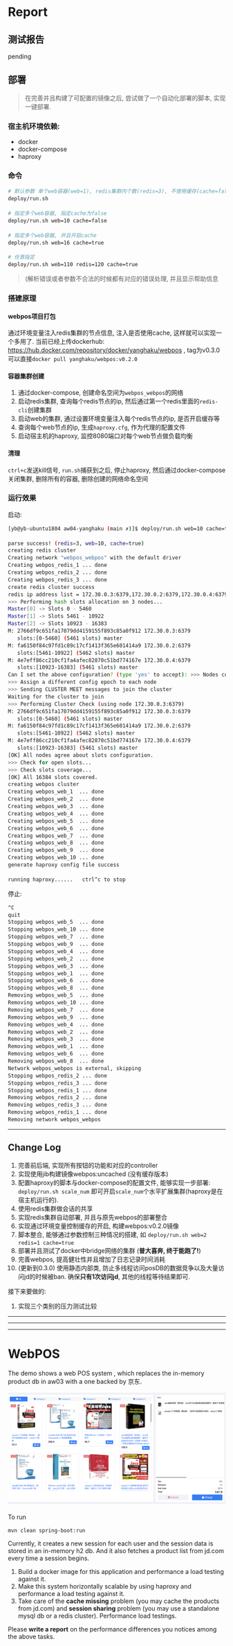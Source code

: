 # Report

## 测试报告

pending

## 部署

> 在完善并且构建了可配置的镜像之后, 尝试做了一个自动化部署的脚本, 实现一键部署.

### 宿主机环境依赖:

* docker
* docker-compose
* haproxy

### 命令

```bash
# 默认参数 单个web容器(web=1), redis集群内个数(redis=3), 不使用缓存(cache=false)
deploy/run.sh

# 指定多个web容器, 指定cache为false
deploy/run.sh web=10 cache=false

# 指定多个web容器, 并且开启cache
deploy/run.sh web=16 cache=true

# 任意指定
deploy/run.sh web=110 redis=120 cache=true
```

> (解析错误或者参数不合法的时候都有对应的错误处理, 并且显示帮助信息

### 搭建原理

#### webpos项目打包

通过环境变量注入redis集群的节点信息, 注入是否使用cache, 这样就可以实现一个多用了.
当前已经上传dockerhub: https://hub.docker.com/repository/docker/yanghaku/webpos , tag为v0.3.0
可以直接```docker pull yanghaku/webpos:v0.2.0```

#### 容器集群创建

1. 通过docker-compose, 创建命名空间为```webpos_webpos```的网络
2. 启动redis集群, 查询每个redis节点的ip, 然后通过第一个redis里面的```redis-cli```创建集群
3. 启动web的集群, 通过设置环境变量注入每个redis节点的ip, 是否开启缓存等
4. 查询每个web节点的ip, 生成```haproxy.cfg```, 作为代理的配置文件
5. 启动宿主机的haproxy, 监控8080端口对每个web节点做负载均衡

#### 清理

```ctrl+c```发送kill信号, ```run.sh```捕获到之后, 停止haproxy, 然后通过docker-compose关闭集群, 删除所有的容器, 删除创建的网络命名空间


### 运行效果

启动:

```bash
[yb@yb-ubuntu1804 aw04-yanghaku (main ✗)]$ deploy/run.sh web=10 cache=true

parse success! (redis=3, web=10, cache=true)
creating redis cluster
Creating network "webpos_webpos" with the default driver
Creating webpos_redis_1 ... done
Creating webpos_redis_2 ... done
Creating webpos_redis_3 ... done
create redis cluster success
redis ip address list = 172.30.0.3:6379,172.30.0.2:6379,172.30.0.4:6379
>>> Performing hash slots allocation on 3 nodes...
Master[0] -> Slots 0 - 5460
Master[1] -> Slots 5461 - 10922
Master[2] -> Slots 10923 - 16383
M: 2766df9c651fa17079dd4159155f893c85a0f912 172.30.0.3:6379
   slots:[0-5460] (5461 slots) master
M: fa6150f84c97fd1c89c17cf1413f365e601414a9 172.30.0.2:6379
   slots:[5461-10922] (5462 slots) master
M: 4e7eff86cc210cf1fa4afec82870c51bd774167e 172.30.0.4:6379
   slots:[10923-16383] (5461 slots) master
Can I set the above configuration? (type 'yes' to accept): >>> Nodes configuration updated
>>> Assign a different config epoch to each node
>>> Sending CLUSTER MEET messages to join the cluster
Waiting for the cluster to join
>>> Performing Cluster Check (using node 172.30.0.3:6379)
M: 2766df9c651fa17079dd4159155f893c85a0f912 172.30.0.3:6379
   slots:[0-5460] (5461 slots) master
M: fa6150f84c97fd1c89c17cf1413f365e601414a9 172.30.0.2:6379
   slots:[5461-10922] (5462 slots) master
M: 4e7eff86cc210cf1fa4afec82870c51bd774167e 172.30.0.4:6379
   slots:[10923-16383] (5461 slots) master
[OK] All nodes agree about slots configuration.
>>> Check for open slots...
>>> Check slots coverage...
[OK] All 16384 slots covered.
creating webpos cluster
Creating webpos_web_1  ... done
Creating webpos_web_2  ... done
Creating webpos_web_3  ... done
Creating webpos_web_4  ... done
Creating webpos_web_5  ... done
Creating webpos_web_6  ... done
Creating webpos_web_7  ... done
Creating webpos_web_8  ... done
Creating webpos_web_9  ... done
Creating webpos_web_10 ... done
generate haproxy config file success

running haproxy......   ctrl^c to stop
```

停止:
```bash
^C
quit
Stopping webpos_web_5  ... done
Stopping webpos_web_10 ... done
Stopping webpos_web_7  ... done
Stopping webpos_web_9  ... done
Stopping webpos_web_4  ... done
Stopping webpos_web_2  ... done
Stopping webpos_web_3  ... done
Stopping webpos_web_1  ... done
Stopping webpos_web_6  ... done
Stopping webpos_web_8  ... done
Removing webpos_web_5  ... done
Removing webpos_web_10 ... done
Removing webpos_web_7  ... done
Removing webpos_web_9  ... done
Removing webpos_web_4  ... done
Removing webpos_web_2  ... done
Removing webpos_web_3  ... done
Removing webpos_web_1  ... done
Removing webpos_web_6  ... done
Removing webpos_web_8  ... done
Network webpos_webpos is external, skipping
Stopping webpos_redis_2 ... done
Stopping webpos_redis_3 ... done
Stopping webpos_redis_1 ... done
Removing webpos_redis_2 ... done
Removing webpos_redis_3 ... done
Removing webpos_redis_1 ... done
Removing network webpos_webpos
```

<hr/>

## Change Log

1. 完善前后端, 实现所有按钮的功能和对应的controller
2. 实现使用jib构建镜像webpos:uncached (没有缓存版本)
3. 配置haproxy的脚本与docker-compose的配置文件, 能够实现一步部署: ```deploy/run.sh scale_num``` 即可开启```scale_num```个水平扩展集群(haproxy是在宿主机运行的).
4. 使用redis集群做会话的共享
5. 实现redis集群自动部署, 并且与原先webpos的部署整合
6. 实现通过环境变量控制缓存的开启, 构建webpos:v0.2.0镜像
7. 脚本整合, 能够通过参数控制三种情况的搭建, 如 ```deploy/run.sh web=2 redis=1 cache=true```
8. 部署并且测试了docker中bridge网络的集群 (**普大喜奔, 终于能跑了!**)
9. 完善webpos, 提高健壮性并且增加了日志记录时间消耗
10. (更新到0.3.0) 使用静态内部类, 防止多线程访问posDB的数据竞争以及大量访问jd的时候被ban. 确保**只有1次访问jd**, 其他的线程等待结果即可.

接下来要做的:
1. 实现三个类别的压力测试比较

<hr/>
<hr/>
<hr/>

# WebPOS

The demo shows a web POS system , which replaces the in-memory product db in aw03 with a one backed by 京东.


![](jdpos.png)

To run

```shell
mvn clean spring-boot:run
```

Currently, it creates a new session for each user and the session data is stored in an in-memory h2 db. 
And it also fetches a product list from jd.com every time a session begins.

1. Build a docker image for this application and performance a load testing against it.
2. Make this system horizontally scalable by using haproxy and performance a load testing against it.
3. Take care of the **cache missing** problem (you may cache the products from jd.com) and **session sharing** problem (you may use a standalone mysql db or a redis cluster). Performance load testings.

Please **write a report** on the performance differences you notices among the above tasks.

